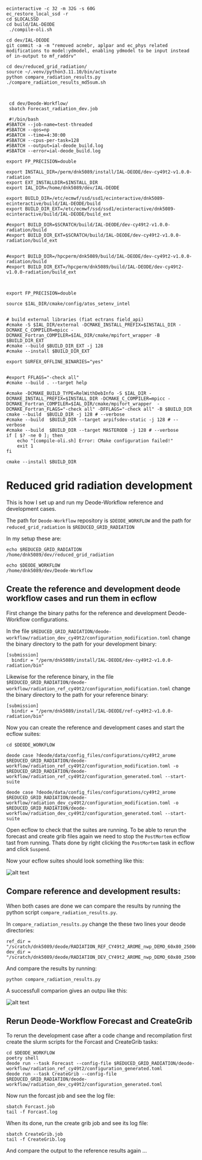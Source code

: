 






```
ecinteractive -c 32 -m 32G -s 60G
ec_restore_local_ssd -r
cd $LOCALSSD
cd build/IAL-DEODE
 ./compile-oli.sh 

cd dev/IAL-DEODE
git commit -a -m "removed acnebr, aplpar and ec_phys related modifications to model:ydmodel, enabling ydmodel to be input instead of in-output to mf_raddrv"

cd dev/reduced_grid_radiation/
source ~/.venv/python3.11.10/bin/activate
python compare_radiation_results.py 
./compare_radiation_results_md5sum.sh 



 cd dev/Deode-Workflow/
 sbatch Forecast_radiation_dev.job
```

```
 #!/bin/bash
#SBATCH --job-name=test-threaded
#SBATCH --qos=np
#SBATCH --time=4:30:00
#SBATCH --cpus-per-task=128
#SBATCH --output=ial-deode_build.log
#SBATCH --error=ial-deode_build.log

export FP_PRECISION=double

export INSTALL_DIR=/perm/dnk5089/install/IAL-DEODE/dev-cy49t2-v1.0.0-radiation
export EXT_INSTALLDIR=$INSTALL_DIR
export IAL_DIR=/home/dnk5089/dev/IAL-DEODE

export BUILD_DIR=/etc/ecmwf/ssd/ssd1/ecinteractive/dnk5089-ecinteractive/build/IAL-DEODE/build
export BUILD_DIR_EXT=/etc/ecmwf/ssd/ssd1/ecinteractive/dnk5089-ecinteractive/build/IAL-DEODE/build_ext

#export BUILD_DIR=$SCRATCH/build/IAL-DEODE/dev-cy49t2-v1.0.0-radiation/build
#export BUILD_DIR_EXT=$SCRATCH/build/IAL-DEODE/dev-cy49t2-v1.0.0-radiation/build_ext

 
#export BUILD_DIR=/hpcperm/dnk5089/build/IAL-DEODE/dev-cy49t2-v1.0.0-radiation/build
#export BUILD_DIR_EXT=/hpcperm/dnk5089/build/IAL-DEODE/dev-cy49t2-v1.0.0-radiation/build_ext

    

export FP_PRECISION=double

source $IAL_DIR/cmake/config/atos_setenv_intel


# build external libraries (fiat ectrans field_api)
#cmake -S $IAL_DIR/external -DCMAKE_INSTALL_PREFIX=$INSTALL_DIR -DCMAKE_C_COMPILER=mpicc -DCMAKE_Fortran_COMPILER=$IAL_DIR/cmake/mpifort_wrapper -B $BUILD_DIR_EXT
#cmake --build $BUILD_DIR_EXT -j 128
#cmake --install $BUILD_DIR_EXT

export SURFEX_OFFLINE_BINARIES="yes"


#export FFLAGS="-check all"
#cmake --build . --target help

#cmake -DCMAKE_BUILD_TYPE=RelWithDebInfo -S $IAL_DIR -DCMAKE_INSTALL_PREFIX=$INSTALL_DIR -DCMAKE_C_COMPILER=mpicc -DCMAKE_Fortran_COMPILER=$IAL_DIR/cmake/mpifort_wrapper  -DCMAKE_Fortran_FLAGS="-check all" -DFFLAGS="-check all" -B $BUILD_DIR
cmake --build  $BUILD_DIR -j 128 # --verbose
#cmake --build  $BUILD_DIR --target arpifsdev-static -j 128 # --verbose
#cmake --build  $BUILD_DIR --target MASTERODB -j 128 # --verbose
if [ $? -ne 0 ]; then
    echo "[compile-oli.sh] Error: CMake configuration failed!"
    exit 1
fi

cmake --install $BUILD_DIR
```






# Reduced grid radiation development

This is how I set up and run my Deode-Workflow reference and development cases.

The path for ```Deode-Workflow``` repository is ```$DEODE_WORKFLOW```
and the path for ```reduced_grid_radiation``` is ```$REDUCED_GRID_RADIATION``` 

In my setup these are:
```
echo $REDUCED_GRID_RADIATION
/home/dnk5089/dev/reduced_grid_radiation

echo $DEODE_WORKFLOW
/home/dnk5089/dev/Deode-Workflow
```

## Create the reference and development deode workflow cases and run them in ecflow 
First change the binary paths for the reference and development Deode-Workflow configurations.

In the file ```$REDUCED_GRID_RADIATION/deode-workflow/radiation_dev_cy49t2/configuration_modification.toml``` change the binary directory to the path for your development binary: 
```
[submission]
  bindir = "/perm/dnk5089/install/IAL-DEODE/dev-cy49t2-v1.0.0-radiation/bin"
```

Likewise for the reference binary, in the file ```$REDUCED_GRID_RADIATION/deode-workflow/radiation_ref_cy49t2/configuration_modification.toml``` change the binary directory to the path for your reference binary: 
```
[submission]
  bindir = "/perm/dnk5089/install/IAL-DEODE/ref-cy49t2-v1.0.0-radiation/bin"
```

Now you can create the reference and development cases and start the ecflow suites:
```
cd $DEODE_WORKFLOW

deode case ?deode/data/config_files/configurations/cy49t2_arome $REDUCED_GRID_RADIATION/deode-workflow/radiation_ref_cy49t2/configuration_modification.toml -o $REDUCED_GRID_RADIATION/deode-workflow/radiation_ref_cy49t2/configuration_generated.toml --start-suite

deode case ?deode/data/config_files/configurations/cy49t2_arome $REDUCED_GRID_RADIATION/deode-workflow/radiation_dev_cy49t2/configuration_modification.toml -o $REDUCED_GRID_RADIATION/deode-workflow/radiation_dev_cy49t2/configuration_generated.toml --start-suite
```

Open ecflow to check that the suites are running. 
To be able to rerun the forecast and create grib files again we need to stop the ```PostMortem``` ecflow tast from running. Thats done by right clicking the ```PostMortem``` task in ecflow and click ```Suspend```.

Now your ecflow suites should look something like this:

![alt text](image.png)


## Compare reference and development results:
When both cases are done we can compare the results by running the python script ```compare_radiation_results.py```.

In ```compare_radiation_results.py``` change the these two lines your deode directories:

```
ref_dir = "/scratch/dnk5089/deode/RADIATION_REF_CY49t2_AROME_nwp_DEMO_60x80_2500m_20240916/archive/2024/09/16/00/"
dev_dir = "/scratch/dnk5089/deode/RADIATION_DEV_CY49t2_AROME_nwp_DEMO_60x80_2500m_20240916/archive/2024/09/16/00/"
```

And compare the results by running:

```
python compare_radiation_results.py
```

A successfull comparion gives an outpu like this:

![alt text](image-1.png)


## Rerun Deode-Workflow Forecast and CreateGrib



To rerun the development case after a code change and recompilation first create the slurm scripts for the Forcast and CreateGrib tasks:

```
cd $DEODE_WORKFLOW
poetry shell
deode run --task Forecast --config-file $REDUCED_GRID_RADIATION/deode-workflow/radiation_ref_cy49t2/configuration_generated.toml
deode run --task CreateGrib --config-file $REDUCED_GRID_RADIATION/deode-workflow/radiation_dev_cy49t2/configuration_generated.toml
```

Now run the forcast job and see the log file:

```
sbatch Forcast.job
tail -f Forcast.log
```

When its done, run the create grib job and see its log file:

```
sbatch CreateGrib.job
tail -f CreateGrib.log
````


And compare the output to the reference results again ...
